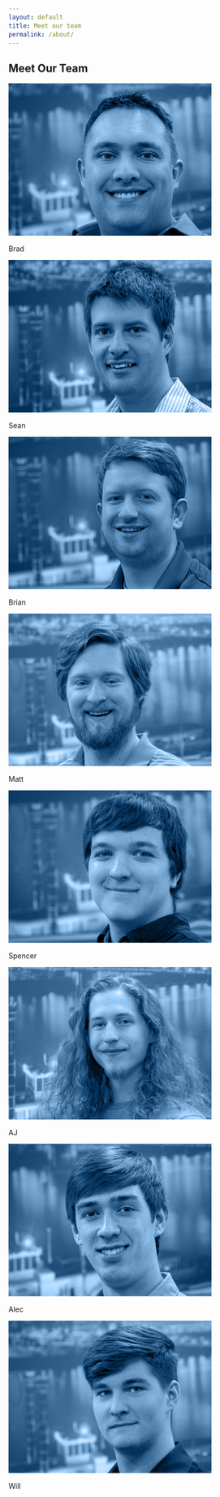 ```yaml
---
layout: default
title: Meet our team
permalink: /about/
---
```


<section class="sh-about-us">
    <div class="sh-tagline">
        <h2 class="sh-header-lines"><span>Meet Our Team</span></h2>
    </div>
    <div class="sh-team-members-container">
        <div class="sh-team-members">
            <div class="sh-team-member">
                <img class="sh-team-member-image" src="/images/brad-small-blue.jpg" alt="Brad" title="Brad" />
                <p class="sh-team-member-name">Brad</p>
            </div>
            <div class="sh-team-member">
                <img class="sh-team-member-image" src="/images/sean-small-blue.jpg" alt="Sean" title="Brad" />
                <p class="sh-team-member-name">Sean</p>
            </div>
            <div class="sh-team-member">
                <img class="sh-team-member-image" src="/images/brian-small-blue.jpg" alt="Brian" title="Brad" />
                <p class="sh-team-member-name">Brian</p>
            </div>
            <div class="sh-team-member">
                <img class="sh-team-member-image" src="/images/matt-small-blue.jpg" alt="Matt" title="Matt" />
                <p class="sh-team-member-name">Matt</p>
            </div>
            <div class="sh-team-member">
                <img class="sh-team-member-image" src="/images/spencer-small-blue.jpg" alt="Spencer" title="Spencer" />
                <p class="sh-team-member-name">Spencer</p>
            </div>
            <div class="sh-team-member">
                <img class="sh-team-member-image" src="/images/AJ-small-blue.jpg" alt="AJ" title="AJ" />
                <p class="sh-team-member-name">AJ</p>
            </div>
            <div class="sh-team-member">
                <img class="sh-team-member-image" src="/images/alec-small-blue.jpg" alt="Alec" title="Alec" />
                <p class="sh-team-member-name">Alec</p>
            </div>
            <div class="sh-team-member">
                <img class="sh-team-member-image" src="/images/will-small-blue.jpg" alt="Will" title="Will" />
                <p class="sh-team-member-name">Will</p>
            </div>
        </div>
    </div>
</section>